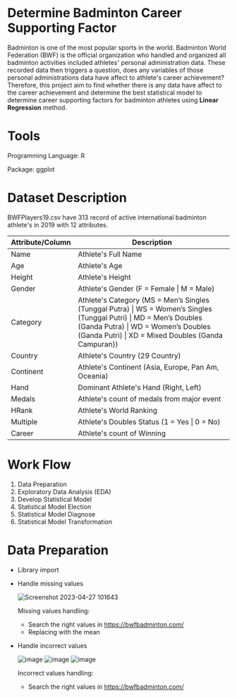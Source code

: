 # Determine Badminton Career Supporting Factor

Badminton is one of the most popular sports in the world. Badminton World Federation (BWF) is the official organization who handled and organized all badminton activities included athletes' personal administration data. These recorded data then triggers a question, does any variables of those personal administrations data have affect to athlete's career achievement? Therefore, this project aim to find whether there is any data have affect to the career achievement and determine the best statistical model to determine career supporting factors for badminton athletes using **Linear Regression** method.

# Tools
Programming Language: R

Package: ggplot

# Dataset Description
BWFPlayers19.csv have 313 record of active international badminton athlete's in 2019 with 12 attributes.

| Attribute/Column  | Description |
| ------------- | ------------- |
| Name  | Athlete's Full Name |
| Age  | Athlete's Age  |
| Height  | Athlete's Height  |
| Gender  | Athlete's Gender (F = Female \| M = Male) |
| Category  | Athlete's Category (MS = Men’s Singles (Tunggal Putra) \| WS = Women’s Singles (Tunggal Putri) \| MD = Men’s Doubles (Ganda Putra) \| WD = Women’s Doubles (Ganda Putri) \| XD = Mixed Doubles (Ganda Campuran)) |
| Country  | Athlete's Country (29 Country) |
| Continent  | Athlete's Continent (Asia, Europe, Pan Am, Oceania) |
| Hand  | Dominant Athlete's Hand (Right, Left) |
| Medals  | Athlete's count of medals from major event  |
| HRank  | Athlete's World Ranking |
| Multiple  | Athlete's Doubles Status (1 = Yes \| 0 = No)  |
| Career  | Athlete's count of Winning  |

# Work Flow
1. Data Preparation
2. Exploratory Data Analysis (EDA)
3. Develop Statistical Model
4. Statistical Model Election
5. Statistical Model Diagnose
6. Statistical Model Transformation

# Data Preparation
- Library import

- Handle missing values

  ![Screenshot 2023-04-27 101643](https://user-images.githubusercontent.com/65814424/234750718-986a1152-e429-4e55-9c47-200e62617dac.png)
  
  Missing values handling:
  - Search the right values in https://bwfbadminton.com/
  - Replacing with the mean

- Handle incorrect values

  ![image](https://user-images.githubusercontent.com/65814424/234751061-b4128b7a-1b77-4658-9b0a-ea4960e748b5.png)
  ![image](https://user-images.githubusercontent.com/65814424/234751105-95512138-9f33-4dc8-8963-36c72f778c4a.png)
  ![image](https://user-images.githubusercontent.com/65814424/234751158-d316b529-3253-464c-b963-5dd438650758.png)
  
  Incorrect values handling:
  - Search the right values in https://bwfbadminton.com/
